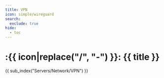 ```yaml
---
title: VPN
icon: simple/wireguard
search:
  exclude: true
hide:
  - toc
---
```


# :{{ icon|replace("/", "-") }}: {{ title }}

{{ sub_index("Servers/Network/VPN") }}
